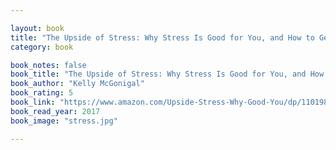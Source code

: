 ```yaml
---

layout: book
title: "The Upside of Stress: Why Stress Is Good for You, and How to Get Good at It"
category: book

book_notes: false
book_title: "The Upside of Stress: Why Stress Is Good for You, and How to Get Good at It"
book_author: "Kelly McGonigal"
book_rating: 5
book_link: "https://www.amazon.com/Upside-Stress-Why-Good-You/dp/1101982934"
book_read_year: 2017
book_image: "stress.jpg"

---
```

